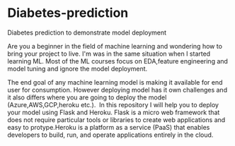 # Diabetes-prediction
Diabetes prediction to demonstrate model deployment

Are you a beginner in the field of machine learning and wondering how to bring your project to live. I'm was in the same situation when I started learning ML.
Most of the ML courses focus on EDA,feature engineering and model tuning and ignore the model deployment.

The end goal of any machine learning model is making it available for end user for consumption. However deploying model has it own challenges and it also differs where you are going to deploy the model (Azure,AWS,GCP,heroku etc.). 
In this repository I will help you to deploy your model using Flask and Heroku. Flask is a micro web framework that does not require particular tools or libraries to create web applications and easy to protype.Heroku is a platform as a service (PaaS) that enables developers to build, run, and operate applications entirely in the cloud.

